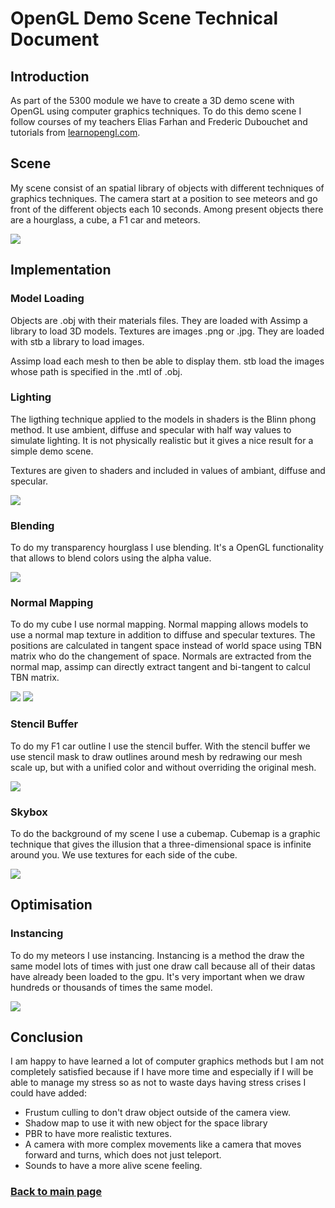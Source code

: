 # OpenGL Demo Scene Technical Document


## Introduction

As part of the 5300 module we have to create a 3D demo scene with OpenGL using computer graphics techniques.
To do this demo scene I follow courses of my teachers Elias Farhan and Frederic Dubouchet and tutorials from [learnopengl.com](https://learnopengl.com).

## Scene

My scene consist of an spatial library of objects with different techniques of graphics techniques. The camera start at a position to see meteors and go front of the different objects each 10 seconds.
Among present objects there are a hourglass, a cube, a F1 car and meteors.

![](https://worgaros.github.io/Images/openglscene.gif)

## Implementation

### Model Loading

Objects are .obj with their materials files. They are loaded with Assimp a library to load 3D models.
Textures are images .png or .jpg. They are loaded with stb a library to load images.

Assimp load each mesh to then be able to display them.
stb load the images whose path is specified in the .mtl of .obj.

### Lighting

The ligthing technique applied to the models in shaders is the Blinn phong method.
It use ambient, diffuse and specular with half way values to simulate lighting.
It is not physically realistic but it gives a nice result for a simple demo scene.

Textures are given to shaders and included in values of ambiant, diffuse and specular.

![](https://worgaros.github.io/Images/blinnphong.png)

### Blending

To do my transparency hourglass I use blending. It's a OpenGL functionality that allows to blend colors using the alpha value.

![](https://worgaros.github.io/Images/blending.PNG)

### Normal Mapping

To do my cube I use normal mapping.
Normal mapping allows models to use a normal map texture in addition to diffuse and specular textures.
The positions are calculated in tangent space instead of world space using TBN matrix who do the changement of space.
Normals are extracted from the normal map, assimp can directly extract tangent and bi-tangent to calcul TBN matrix.

![](https://worgaros.github.io/Images/normalcompare.png)
![](https://worgaros.github.io/Images/normal.PNG)

### Stencil Buffer

To do my F1 car outline I use the stencil buffer.
With the stencil buffer we use stencil mask to draw outlines around mesh by redrawing our mesh scale up, but with a unified color and without overriding the original mesh.

![](https://worgaros.github.io/Images/stencilbuffer.PNG)

### Skybox

To do the background of my scene I use a cubemap.
Cubemap is a graphic technique that gives the illusion that a three-dimensional space is infinite around you. 
We use textures for each side of the cube.

![](https://worgaros.github.io/Images/openwin.gif)

## Optimisation

### Instancing

To do my meteors I use instancing.
Instancing is a method the draw the same model lots of times with just one draw call because all of their datas have already been loaded to the gpu.
It's very important when we draw hundreds or thousands of times the same model.

![](https://worgaros.github.io/Images/instancing.PNG)

## Conclusion
I am happy to have learned a lot of computer graphics methods but I am not completely satisfied because if I have more time and especially if I will be able to manage my stress so as not to waste days having stress crises I could have added:

- Frustum culling to don't draw object outside of the camera view.
- Shadow map to use it with new object for the space library
- PBR to have more realistic textures.
- A camera with more complex movements like a camera that moves forward and turns, which does not just teleport.
- Sounds to have a more alive scene feeling.

### [Back to main page](https://worgaros.github.io/)